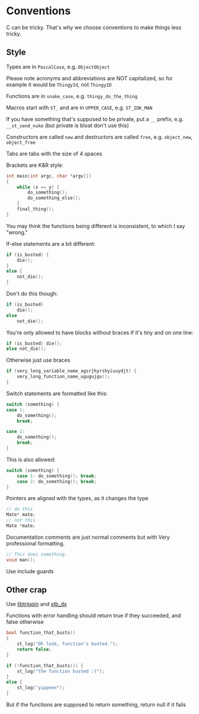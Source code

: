# Conventions

C can be tricky. That's why we choose conventions to make things less tricky.

## Style

Types are in `PascalCase`, e.g. `ObjectObject`

Please note acronyms and abbreviations are NOT capitalized, so for example it would be `ThingyId`, not `ThingyID`

Functions are in `snake_case`, e.g. `thingy_do_the_thing`

Macros start with `ST_` and are in `UPPER_CASE`, e.g. `ST_IDK_MAN`

If you have something that's supposed to be private, put a `__` prefix, e.g. `__st_send_nuke` (but private is bloat don't use this)

Constructors are called `new` and destructors are called `free`, e.g. `object_new`, `object_free`

Tabs are tabs with the size of 4 spaces

Brackets are K&R style:

```c
int main(int argc, char *argv[])
{
    while (x == y) {
        do_something();
        do_something_else();
    }
    final_thing();
}
```

You may think the functions being different is inconsistent, to which I say "wrong."

If-else statements are a bit different:

```c
if (is_busted) {
    die();
}
else {
    not_die();
}
```

Don't do this though:
```c
if (is_busted)
    die();
else
    not_die();
```

You're only allowed to have blocks without braces if it's tiny and on one line:

```c
if (is_busted) die();
else not_die();
```

Otherwise just use braces

```c
if (very_long_variable_name_agsrjhyrshyiuuydjt) {
    very_long_function_name_ugugujgu();
}
```

Switch statements are formatted like this:

```c
switch (something) {
case 1:
    do_something();
    break;

case 2:
    do_something();
    break;
}
```

This is also allowed:

```c
switch (something) {
    case 1: do_something(); break;
    case 2: do_something(); break;
}
```

Pointers are aligned with the types, as it changes the type

```c
// do this
Mate* mate;
// not this
Mate *mate;
```

Documentation comments are just normal comments but with Very professional formatting.
```c
// This does something.
void man();
```

Use include guards

## Other crap

Use [libtrippin](https://github.com/hellory4n/libtrippin) and [stb_ds](https://nothings.org/stb_ds)

Functions with error handling should return true if they succeeded, and false otherwise

```c
bool function_that_busts()
{
    st_log("Oh look, function's busted.");
    return false;
}

if (!function_that_busts()) {
    st_log("the function busted :(");
}
else {
    st_log("yippeee");
}
```

But if the functions are supposed to return something, return null if it fails